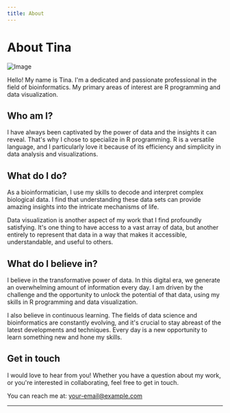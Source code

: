```yaml
---
title: About
---
```


# About Tina

![Image](/path/to/your/photo.jpg)

Hello! My name is Tina. I'm a dedicated and passionate professional in the field of bioinformatics. My primary areas of interest are R programming and data visualization.

## Who am I?

I have always been captivated by the power of data and the insights it can reveal. That's why I chose to specialize in R programming. R is a versatile language, and I particularly love it because of its efficiency and simplicity in data analysis and visualizations.

## What do I do?

As a bioinformatician, I use my skills to decode and interpret complex biological data. I find that understanding these data sets can provide amazing insights into the intricate mechanisms of life.

Data visualization is another aspect of my work that I find profoundly satisfying. It's one thing to have access to a vast array of data, but another entirely to represent that data in a way that makes it accessible, understandable, and useful to others.

## What do I believe in?

I believe in the transformative power of data. In this digital era, we generate an overwhelming amount of information every day. I am driven by the challenge and the opportunity to unlock the potential of that data, using my skills in R programming and data visualization.

I also believe in continuous learning. The fields of data science and bioinformatics are constantly evolving, and it's crucial to stay abreast of the latest developments and techniques. Every day is a new opportunity to learn something new and hone my skills.

## Get in touch

I would love to hear from you! Whether you have a question about my work, or you're interested in collaborating, feel free to get in touch. 

You can reach me at: [your-email@example.com](mailto:your-email@example.com)

---
